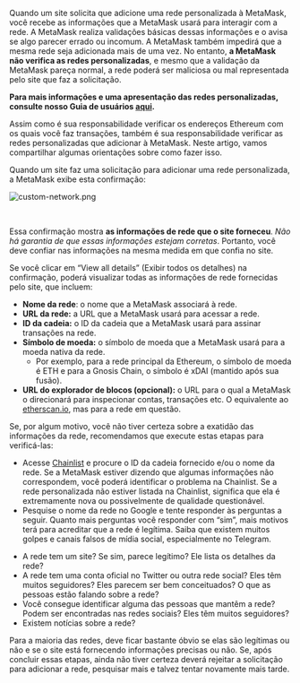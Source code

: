 Quando um site solicita que adicione uma rede personalizada à MetaMask, você recebe as informações que a MetaMask usará para interagir com a rede. A MetaMask realiza validações básicas dessas informações e o avisa se algo parecer errado ou incomum. A MetaMask também impedirá que a mesma rede seja adicionada mais de uma vez. No entanto, **a MetaMask não verifica as redes personalizadas**, e mesmo que a validação da MetaMask pareça normal, a rede poderá ser maliciosa ou mal representada pelo site que faz a solicitação.


**Para mais informações e uma apresentação das redes personalizadas, consulte nosso Guia de usuários [aqui](https://support.metamask.io/hc/en-us/articles/4404424659995).**


Assim como é sua responsabilidade verificar os endereços Ethereum com os quais você faz transações, também é sua responsabilidade verificar as redes personalizadas que adicionar à MetaMask. Neste artigo, vamos compartilhar algumas orientações sobre como fazer isso.


Quando um site faz uma solicitação para adicionar uma rede personalizada, a MetaMask exibe esta confirmação:


![custom-network.png](https://support.metamask.io/hc/article_attachments/360087917091/custom-network.png)


 


Essa confirmação mostra **as informações de rede que o site forneceu**. *Não há garantia de que essas informações estejam corretas*. Portanto, você deve confiar nas informações na mesma medida em que confia no site.


Se você clicar em “View all details” (Exibir todos os detalhes) na confirmação, poderá visualizar todas as informações de rede fornecidas pelo site, que incluem:


* **Nome da rede**: o nome que a MetaMask associará à rede.
* **URL da rede:** a URL que a MetaMask usará para acessar a rede.
* **ID da cadeia:** o ID da cadeia que a MetaMask usará para assinar transações na rede.
* **Símbolo de moeda:** o símbolo de moeda que a MetaMask usará para a moeda nativa da rede.
	+ Por exemplo, para a rede principal da Ethereum, o símbolo de moeda é ETH e para a Gnosis Chain, o símbolo é xDAI (mantido após sua fusão).
* **URL do explorador de blocos (opcional):** o URL para o qual a MetaMask o direcionará para inspecionar contas, transações etc. O equivalente ao [etherscan.io](https://etherscan.io), mas para a rede em questão.


Se, por algum motivo, você não tiver certeza sobre a exatidão das informações da rede, recomendamos que execute estas etapas para verificá-las:


* Acesse [Chainlist](https://chainlist.wtf/) e procure o ID da cadeia fornecido e/ou o nome da rede. Se a MetaMask estiver dizendo que algumas informações não correspondem, você poderá identificar o problema na Chainlist. Se a rede personalizada não estiver listada na Chainlist, significa que ela é extremamente nova ou possivelmente de qualidade questionável.
* Pesquise o nome da rede no Google e tente responder às perguntas a seguir. Quanto mais perguntas você responder com “sim”, mais motivos terá para acreditar que a rede é legítima. Saiba que existem muitos golpes e canais falsos de mídia social, especialmente no Telegram.
+ A rede tem um site? Se sim, parece legítimo? Ele lista os detalhes da rede?
+ A rede tem uma conta oficial no Twitter ou outra rede social? Eles têm muitos seguidores? Eles parecem ser bem conceituados? O que as pessoas estão falando sobre a rede?
+ Você consegue identificar alguma das pessoas que mantêm a rede? Podem ser encontradas nas redes sociais? Eles têm muitos seguidores?
+ Existem notícias sobre a rede?


Para a maioria das redes, deve ficar bastante óbvio se elas são legítimas ou não e se o site está fornecendo informações precisas ou não. Se, após concluir essas etapas, ainda não tiver certeza deverá rejeitar a solicitação para adicionar a rede, pesquisar mais e talvez tentar novamente mais tarde.

